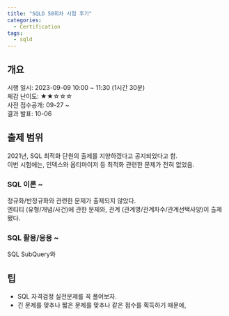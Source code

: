 ```yaml
---
title: "SQLD 50회차 시험 후기"
categories: 
  - Certification
tags:
  - sqld
---
```


## 개요
시행 일시: 2023-09-09 10:00 ~ 11:30 (1시간 30분)  
체감 난이도: ★★☆☆☆  
사전 점수공개: 09-27 ~  
결과 발표: 10-06  

## 출제 범위
2021년, SQL 최적화 단원의 출제를 지양하겠다고 공지되었다고 함.  
이번 시험에는, 인덱스와 옵티마이저 등 최적화 관련한 문제가 전혀 없었음.  

### SQL 이론 ~
정규화/반정규화와 관련한 문제가 출제되지 않았다.  
엔티티 (유형/개념/사건)에 관한 문제와, 관계 (관계명/관계차수/관계선택사양)이 출제됐다.  

### SQL 활용/응용 ~
SQL SubQuery와 


## 팁
* SQL 자격검정 실전문제를 꼭 풀어보자.  
* 긴 문제를 맞추나 짧은 문제를 맞추나 같은 점수를 획득하기 때문에, 